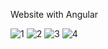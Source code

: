 Website with Angular


![1](https://user-images.githubusercontent.com/92145567/213575847-b450d078-fc84-4041-b509-7c935f180d24.png)
![2](https://user-images.githubusercontent.com/92145567/213575855-c7ca559d-2072-47a5-87f9-bb2c966f43c3.png)
![3](https://user-images.githubusercontent.com/92145567/213575861-eb331d60-b7fb-491e-b77c-39dfb1c32d0c.png)
![4](https://user-images.githubusercontent.com/92145567/213575871-b63fe115-6c20-4494-a5c6-2b493cad814c.png)
